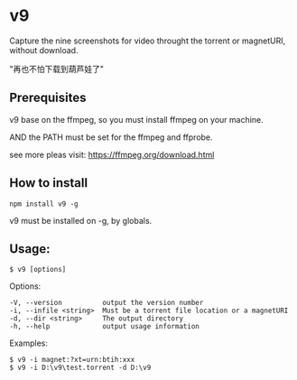 # v9 

Capture the nine screenshots for video throught the torrent or magnetURI, without download.

"再也不怕下载到葫芦娃了"

## Prerequisites

v9 base on the ffmpeg, so you must install ffmpeg on your machine.

AND the PATH must be set for the ffmpeg and ffprobe.

see more pleas visit: https://ffmpeg.org/download.html

## How to install

```
npm install v9 -g
```

v9 must be installed on -g, by globals.

##   Usage: 
```
$ v9 [options]
```

  Options:

    -V, --version          output the version number
    -i, --infile <string>  Must be a torrent file location or a magnetURI
    -d, --dir <string>     The output directory
    -h, --help             output usage information

  Examples:

    $ v9 -i magnet:?xt=urn:btih:xxx
    $ v9 -i D:\v9\test.torrent -d D:\v9